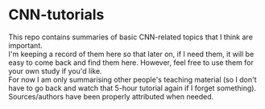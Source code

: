 # CNN-tutorials
This repo contains summaries of basic CNN-related topics that I think are important.  
I'm keeping a record of them here so that later on, if I need them, it will be easy to come back and find them here. However, feel free to use them for your own study if you'd like.  
For now I am only summarising other people's teaching material (so I don't have to go back and watch that 5-hour tutorial again if I forget something). Sources/authors have been properly attributed when needed.

